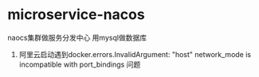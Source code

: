 # microservice-nacos
naocs集群做服务分发中心
用mysql做数据库



1. 阿里云启动遇到docker.errors.InvalidArgument: "host" network_mode is incompatible with port_bindings 问题
    